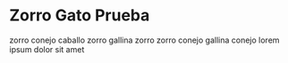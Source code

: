 # Zorro Gato Prueba 

zorro conejo caballo zorro gallina zorro zorro conejo gallina conejo
lorem ipsum dolor sit amet